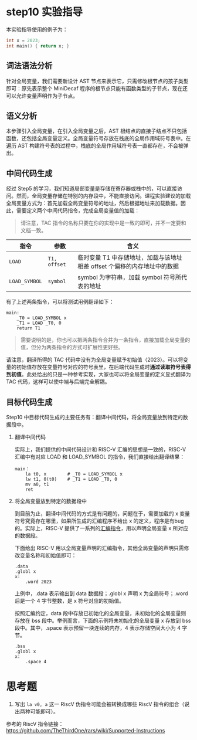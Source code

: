 # step10 实验指导

本实验指导使用的例子为：

```C
int x = 2023;
int main() { return x; }
```

## 词法语法分析

针对全局变量，我们需要新设计 AST 节点来表示它，只需修改根节点的孩子类型即可：原先表示整个 MiniDecaf 程序的根节点只能有函数类型的子节点，现在还可以允许变量声明作为子节点。

## 语义分析

本步骤引入全局变量，在引入全局变量之后，AST 根结点的直接子结点不只包括函数，还包括全局变量定义。全局变量符号存放在栈底的全局作用域符号表中。在遍历 AST 构建符号表的过程中，栈底的全局作用域符号表一直都存在，不会被弹出。

## 中间代码生成

经过 Step5 的学习，我们知道局部变量是存储在寄存器或栈中的，可以直接访问。然而，全局变量存储在特别的内存段中，不能直接访问。课程实验建议的加载全局变量方式为：首先加载全局变量符号的地址，然后根据地址来加载数据。因此，需要定义两个中间代码指令，完成全局变量值的加载：

> 请注意，TAC 指令的名称只要在你的实现中是一致的即可，并不一定要和文档一致。

| 指令 | 参数 | 含义 |
| --- | --- | --- |
| `LOAD` | `T1, offset` | 临时变量 T1 中存储地址，加载与该地址相差 offset 个偏移的内存地址中的数据 |
| `LOAD_SYMBOL` | `symbol` | symbol 为字符串，加载 symbol 符号所代表的地址 |

有了上述两条指令，可以将测试用例翻译如下：

```
main:
    _T0 = LOAD_SYMBOL x
    _T1 = LOAD _T0, 0
    return T1
```

> 需要说明的是，你也可以把两条指令合并为一条指令，直接加载全局变量的值，但分为两条指令的方式可扩展性更好些。

请注意，翻译所得的 TAC 代码中没有为全局变量赋予初始值（2023）。可以将变量的初始值存放在变量符号对应的符号表里，在后端代码生成时**通过读取符号表得到初值**。此处给出的只是一种参考实现，大家也可以将全局变量的定义显式翻译为 TAC 代码，这样可以使中端与后端完全解耦。

## 目标代码生成

Step10 中目标代码生成的主要任务有：翻译中间代码，将全局变量放到特定的数据段中。

1. 翻译中间代码

   实际上，我们提供的中间代码设计和 RISC-V 汇编的思想是一致的，RISC-V 汇编中有对应 LOAD 和 LOAD_SYMBOL 的指令，我们直接给出翻译结果：

   ```assembly
   main：
       la t0, x        # _T0 = LOAD_SYMBOL x
       lw t1, 0(t0)    # _T1 = LOAD _T0, 0
       mv a0, t1
       ret
   ```

2. 将全局变量放到特定的数据段中

   到目前为止，翻译中间代码的方式是有问题的，问题在于，需要加载的 x 变量符号究竟存在哪里，如果所生成的汇编程序不给出 x 的定义，程序是有bug的。实际上，RISC-V 提供了一系列的[汇编指令](https://github.com/TheThirdOne/rars/wiki/Assembler-Directives)，用以声明全局变量 x 所对应的数据段。

   下面给出 RISC-V 用以全局变量声明的汇编指令，其他全局变量的声明只需修改变量名称和初始值即可：

   ```assembly
   .data
   .globl x
   x:
       .word 2023
   ```

   上例中，.data 表示输出到 data 数据段；.globl x 声明 x 为全局符号；.word 后是一个 4 字节整数，是 x 符号对应的初始值。

   按照汇编约定，data 段中存放已初始化的全局变量，未初始化的全局变量则存放在 bss 段中。举例而言，下面的示例将未初始化的全局变量 x 存放到 bss 段中。其中，.space 表示预留一块连续的内存，4 表示存储空间大小为 4 字节。

   ```assembly
   .bss
   .globl x
   x:
       .space 4
   ```

# 思考题
1. 写出 `la v0, a` 这一 RiscV 伪指令可能会被转换成哪些 RiscV 指令的组合（说出两种可能即可）。

参考的 RiscV 指令链接：https://github.com/TheThirdOne/rars/wiki/Supported-Instructions
